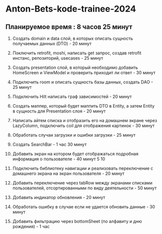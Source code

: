 # Anton-Bets-kode-trainee-2024


## Планируемое время : 8 часов 25 минут
1. Создать domain и data слой, в которых описать сущность получаемых данных (DTO) - 20 минут

2. Поключить retrofit, moshi, написать get запрос, создав retrofit инстанс, репозиторий, usecases  - 25 минут

3. Создать presentation слой, в который необходимо добавить HomeScreen и ViewModel и проверить приходит ли ответ - 30 минут

4. Подключить room и описать сущность базы данных, создать DAO - 25 минут

5. Подключить Hilt написать граф зависимостей - 20 минут

6. Создать маппер, который будет маппить DTO в Entity, а затем Entity в сущность для Presentation слоя - 20 минут

7. Написать айтем списка и отобразить его на домашнем экране через LazyColumn, подключить coil
   для отображения картинок - 30 минут

8. Обработать случаи загрузки и ошибки загрузки - 25 минут

9. Создать SearchBar - 1 час 30 минут

10. Добавить экран на котором будет отображаться подробная информация о пользователе - 40 минут 5 10

11. Подключить библиотеку навигации и реализовать переключение с домашнего экрана на экран пользователя - 20 минут

12. Добавить переключение через tabRow между экранами списками пользователей,
    отсортированными по виду деятельности - 50 минут

13. Добавить индикатор обновления - 20 минут

14. Обработать ошибку в случае если не удается обновить данные - 30 минут

15. Добавить фильтрацию через bottomSheet (по алфавиту и дню рождения) - 1 час 